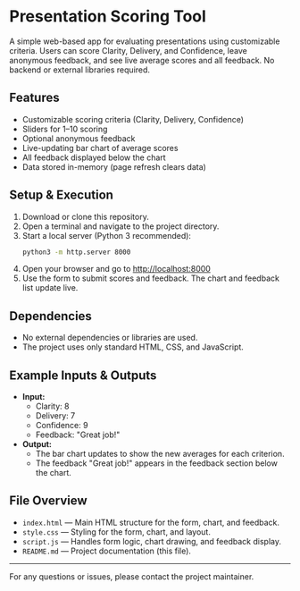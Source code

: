 # Presentation Scoring Tool

A simple web-based app for evaluating presentations using customizable criteria. Users can score Clarity, Delivery, and Confidence, leave anonymous feedback, and see live average scores and all feedback. No backend or external libraries required.

## Features
- Customizable scoring criteria (Clarity, Delivery, Confidence)
- Sliders for 1–10 scoring
- Optional anonymous feedback
- Live-updating bar chart of average scores
- All feedback displayed below the chart
- Data stored in-memory (page refresh clears data)

## Setup & Execution
1. Download or clone this repository.
2. Open a terminal and navigate to the project directory.
3. Start a local server (Python 3 recommended):
   ```bash
   python3 -m http.server 8000
   ```
4. Open your browser and go to [http://localhost:8000](http://localhost:8000)
5. Use the form to submit scores and feedback. The chart and feedback list update live.

## Dependencies
- No external dependencies or libraries are used.
- The project uses only standard HTML, CSS, and JavaScript.

## Example Inputs & Outputs
- **Input:**
  - Clarity: 8
  - Delivery: 7
  - Confidence: 9
  - Feedback: "Great job!"
- **Output:**
  - The bar chart updates to show the new averages for each criterion.
  - The feedback "Great job!" appears in the feedback section below the chart.

## File Overview
- `index.html` — Main HTML structure for the form, chart, and feedback.
- `style.css` — Styling for the form, chart, and layout.
- `script.js` — Handles form logic, chart drawing, and feedback display.
- `README.md` — Project documentation (this file).

---

For any questions or issues, please contact the project maintainer.
